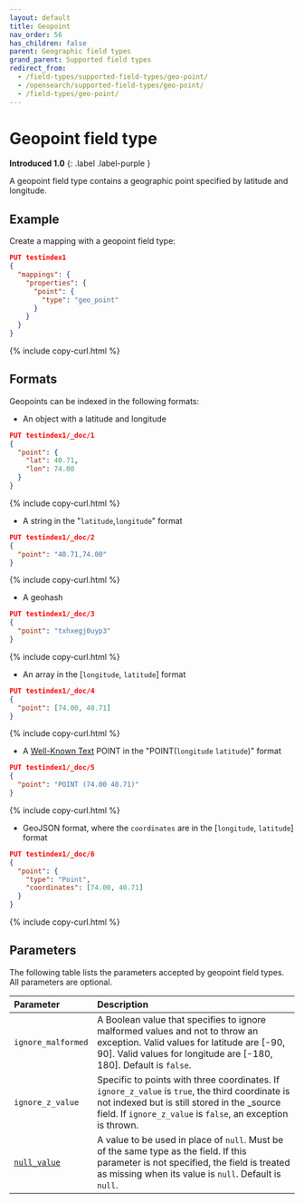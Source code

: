 ```yaml
---
layout: default
title: Geopoint
nav_order: 56
has_children: false
parent: Geographic field types
grand_parent: Supported field types
redirect_from:
  - /field-types/supported-field-types/geo-point/
  - /opensearch/supported-field-types/geo-point/
  - /field-types/geo-point/
---
```


# Geopoint field type
**Introduced 1.0**
{: .label .label-purple }

A geopoint field type contains a geographic point specified by latitude and longitude. 

## Example

Create a mapping with a geopoint field type:

```json
PUT testindex1
{
  "mappings": {
    "properties": {
      "point": {
        "type": "geo_point"
      }
    }
  }
}
```
{% include copy-curl.html %}

## Formats

Geopoints can be indexed in the following formats:

- An object with a latitude and longitude

```json
PUT testindex1/_doc/1
{
  "point": { 
    "lat": 40.71,
    "lon": 74.00
  }
}
```
{% include copy-curl.html %}

- A string in the "`latitude`,`longitude`" format

```json
PUT testindex1/_doc/2
{
  "point": "40.71,74.00" 
}
```
{% include copy-curl.html %}

- A geohash

```json
PUT testindex1/_doc/3
{
  "point": "txhxegj0uyp3"
}
```
{% include copy-curl.html %}

- An array in the [`longitude`, `latitude`] format

```json
PUT testindex1/_doc/4
{
  "point": [74.00, 40.71] 
}
```
{% include copy-curl.html %}

- A [Well-Known Text](https://docs.opengeospatial.org/is/12-063r5/12-063r5.html) POINT in the "POINT(`longitude` `latitude`)" format

```json
PUT testindex1/_doc/5
{
  "point": "POINT (74.00 40.71)"
}
```
{% include copy-curl.html %}

- GeoJSON format, where the `coordinates` are in the [`longitude`, `latitude`] format

```json
PUT testindex1/_doc/6
{
  "point": {
    "type": "Point",
    "coordinates": [74.00, 40.71]
  }
}
```
{% include copy-curl.html %}

## Parameters

The following table lists the parameters accepted by geopoint field types. All parameters are optional.

Parameter | Description 
:--- | :--- 
`ignore_malformed` | A Boolean value that specifies to ignore malformed values and not to throw an exception. Valid values for latitude are [-90, 90]. Valid values for longitude are [-180, 180]. Default is `false`.
`ignore_z_value` | Specific to points with three coordinates. If `ignore_z_value` is `true`, the third coordinate is not indexed but is still stored in the _source field. If `ignore_z_value` is `false`, an exception is thrown.
[`null_value`]({{site.url}}{{site.baseurl}}/opensearch/supported-field-types/index#null-value) | A  value to be used in place of `null`. Must be of the same type as the field. If this parameter is not specified, the field is treated as missing when its value is `null`. Default is `null`.
